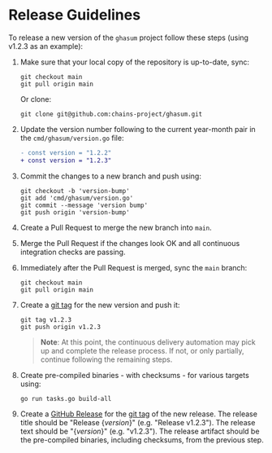 <!-- SPDX-License-Identifier: CC0-1.0 -->

# Release Guidelines

To release a new version of the `ghasum` project follow these steps (using
v1.2.3 as an example):

1. Make sure that your local copy of the repository is up-to-date, sync:

   ```shell
   git checkout main
   git pull origin main
   ```

   Or clone:

   ```shell
   git clone git@github.com:chains-project/ghasum.git
   ```

1. Update the version number following to the current year-month pair in the
  `cmd/ghasum/version.go` file:

   ```diff
   - const version = "1.2.2"
   + const version = "1.2.3"
   ```

1. Commit the changes to a new branch and push using:

   ```shell
   git checkout -b 'version-bump'
   git add 'cmd/ghasum/version.go'
   git commit --message 'version bump'
   git push origin 'version-bump'
   ```

1. Create a Pull Request to merge the new branch into `main`.

1. Merge the Pull Request if the changes look OK and all continuous integration
   checks are passing.

1. Immediately after the Pull Request is merged, sync the `main` branch:

   ```shell
   git checkout main
   git pull origin main
   ```

1. Create a [git tag] for the new version and push it:

   ```shell
   git tag v1.2.3
   git push origin v1.2.3
   ```

   > **Note**: At this point, the continuous delivery automation may pick up and
   > complete the release process. If not, or only partially, continue following
   > the remaining steps.

1. Create pre-compiled binaries - with checksums - for various targets using:

   ```shell
   go run tasks.go build-all
   ```

1. Create a [GitHub Release] for the [git tag] of the new release. The release
   title should be "Release {_version_}" (e.g. "Release v1.2.3"). The release
   text should be "{_version_}" (e.g. "v1.2.3"). The release artifact should be
   the pre-compiled binaries, including checksums, from the previous step.

[git tag]: https://git-scm.com/book/en/v2/Git-Basics-Tagging
[github release]: https://docs.github.com/en/repositories/releasing-projects-on-github/managing-releases-in-a-repository
